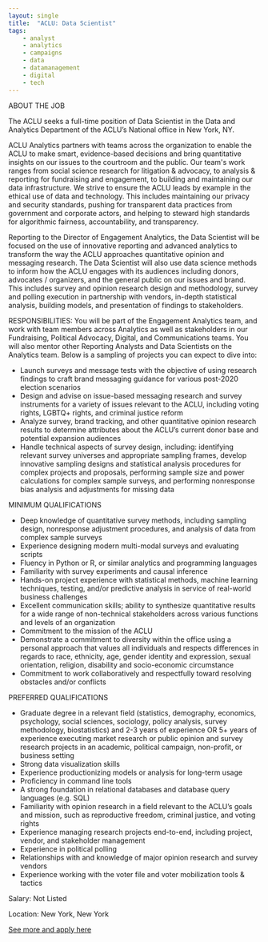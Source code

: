 ```yaml
---
layout: single
title:  "ACLU: Data Scientist"
tags: 
    - analyst
    - analytics
    - campaigns
    - data
    - datamanagement
    - digital
    - tech
---
```

ABOUT THE JOB

The ACLU seeks a full-time position of Data Scientist in the Data and Analytics Department of the ACLU’s National office in New York, NY.

ACLU Analytics partners with teams across the organization to enable the ACLU to make smart, evidence-based decisions and bring quantitative insights on our issues to the courtroom and the public. Our team's work ranges from social science research for litigation & advocacy, to analysis & reporting for fundraising and engagement, to building and maintaining our data infrastructure. We strive to ensure the ACLU leads by example in the ethical use of data and technology. This includes maintaining our privacy and security standards, pushing for transparent data practices from government and corporate actors, and helping to steward high standards for algorithmic fairness, accountability, and transparency.

Reporting to the Director of Engagement Analytics, the Data Scientist will be focused on the use of innovative reporting and advanced analytics to transform the way the ACLU approaches quantitative opinion and messaging research. The Data Scientist will also use data science methods to inform how the ACLU engages with its audiences including donors, advocates / organizers, and the general public on our issues and brand. This includes survey and opinion research design and methodology, survey and polling execution in partnership with vendors, in-depth statistical analysis, building models, and presentation of findings to stakeholders.

RESPONSIBILITIES:
You will be part of the Engagement Analytics team, and work with team members across Analytics as well as stakeholders in our Fundraising, Political Advocacy, Digital, and Communications teams. You will also mentor other Reporting Analysts and Data Scientists on the Analytics team. Below is a sampling of projects you can expect to dive into:
* Launch surveys and message tests with the objective of using research findings to craft brand messaging guidance for various post-2020 election scenarios
* Design and advise on issue-based messaging research and survey instruments for a variety of issues relevant to the ACLU, including voting rights, LGBTQ+ rights, and criminal justice reform
* Analyze survey, brand tracking, and other quantitative opinion research results to determine attributes about the ACLU’s current donor base and potential expansion audiences
* Handle technical aspects of survey design, including: identifying relevant survey universes and appropriate sampling frames, develop innovative sampling designs and statistical analysis procedures for complex projects and proposals, performing sample size and power calculations for complex sample surveys, and performing nonresponse bias analysis and adjustments for missing data

MINIMUM QUALIFICATIONS
* Deep knowledge of quantitative survey methods, including sampling design, nonresponse adjustment procedures, and analysis of data from complex sample surveys
* Experience designing modern multi-modal surveys and evaluating scripts
* Fluency in Python or R, or similar analytics and programming languages
* Familiarity with survey experiments and causal inference 
* Hands-on project experience with statistical methods, machine learning techniques, testing, and/or predictive analysis in service of real-world business challenges
* Excellent communication skills; ability to synthesize quantitative results for a wide range of non-technical stakeholders across various functions and levels of an organization
* Commitment to the mission of the ACLU
* Demonstrate a commitment to diversity within the office using a personal approach that values all individuals and respects differences in regards to race, ethnicity, age, gender identity and expression, sexual orientation, religion, disability and socio-economic circumstance
* Commitment to work collaboratively and respectfully toward resolving obstacles and/or conflicts


PREFERRED QUALIFICATIONS
* Graduate degree in a relevant field (statistics, demography, economics, psychology, social sciences, sociology, policy analysis, survey methodology, biostatistics) and 2-3 years of experience OR 5+ years of experience executing market research or public opinion and survey research projects in an academic, political campaign, non-profit, or business setting
* Strong data visualization skills
* Experience productionizing models or analysis for long-term usage
* Proficiency in command line tools
* A strong foundation in relational databases and database query languages (e.g. SQL)
* Familiarity with opinion research in a field relevant to the ACLU’s goals and mission, such as reproductive freedom, criminal justice, and voting rights
* Experience managing research projects end-to-end, including project, vendor, and stakeholder management
* Experience in political polling
* Relationships with and knowledge of major opinion research and survey vendors
* Experience working with the voter file and voter mobilization tools & tactics

Salary: Not Listed

Location: New York, New York


[See more and apply here](https://www.aclu.org/careers/apply/?job=4805177002&type=fulltime&s=03)
